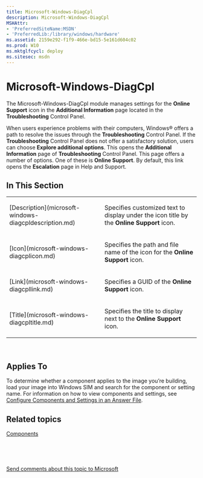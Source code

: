 ```yaml
---
title: Microsoft-Windows-DiagCpl
description: Microsoft-Windows-DiagCpl
MSHAttr:
- 'PreferredSiteName:MSDN'
- 'PreferredLib:/library/windows/hardware'
ms.assetid: 2159e292-f1f9-466e-bd15-5e161d604c02
ms.prod: W10
ms.mktglfcycl: deploy
ms.sitesec: msdn
---
```


# Microsoft-Windows-DiagCpl


The Microsoft-Windows-DiagCpl module manages settings for the **Online Support** icon in the **Additional Information** page located in the **Troubleshooting** Control Panel.

When users experience problems with their computers, Windows® offers a path to resolve the issues through the **Troubleshooting** Control Panel. If the **Troubleshooting** Control Panel does not offer a satisfactory solution, users can choose **Explore additional options**. This opens the **Additional Information** page of **Troubleshooting** Control Panel. This page offers a number of options. One of these is **Online Support**. By default, this link opens the **Escalation** page in Help and Support.

## In This Section


<table>
<colgroup>
<col width="50%" />
<col width="50%" />
</colgroup>
<tbody>
<tr class="odd">
<td><p>[Description](microsoft-windows-diagcpldescription.md)</p></td>
<td><p>Specifies customized text to display under the icon title by the <strong>Online Support</strong> icon.</p></td>
</tr>
<tr class="even">
<td><p>[Icon](microsoft-windows-diagcplicon.md)</p></td>
<td><p>Specifies the path and file name of the icon for the <strong>Online Support</strong> icon.</p></td>
</tr>
<tr class="odd">
<td><p>[Link](microsoft-windows-diagcpllink.md)</p></td>
<td><p>Specifies a GUID of the <strong>Online Support</strong> icon.</p></td>
</tr>
<tr class="even">
<td><p>[Title](microsoft-windows-diagcpltitle.md)</p></td>
<td><p>Specifies the title to display next to the <strong>Online Support</strong> icon.</p></td>
</tr>
</tbody>
</table>

 

## Applies To


To determine whether a component applies to the image you’re building, load your image into Windows SIM and search for the component or setting name. For information on how to view components and settings, see [Configure Components and Settings in an Answer File](https://msdn.microsoft.com/library/windows/hardware/dn915078).

## Related topics


[Components](components-b-unattend.md)

 

 

[Send comments about this topic to Microsoft](mailto:wsddocfb@microsoft.com?subject=Documentation%20feedback%20%5Bp_unattend\p_unattend%5D:%20Microsoft-Windows-DiagCpl%20%20RELEASE:%20%2810/3/2016%29&body=%0A%0APRIVACY%20STATEMENT%0A%0AWe%20use%20your%20feedback%20to%20improve%20the%20documentation.%20We%20don't%20use%20your%20email%20address%20for%20any%20other%20purpose,%20and%20we'll%20remove%20your%20email%20address%20from%20our%20system%20after%20the%20issue%20that%20you're%20reporting%20is%20fixed.%20While%20we're%20working%20to%20fix%20this%20issue,%20we%20might%20send%20you%20an%20email%20message%20to%20ask%20for%20more%20info.%20Later,%20we%20might%20also%20send%20you%20an%20email%20message%20to%20let%20you%20know%20that%20we've%20addressed%20your%20feedback.%0A%0AFor%20more%20info%20about%20Microsoft's%20privacy%20policy,%20see%20http://privacy.microsoft.com/default.aspx. "Send comments about this topic to Microsoft")





